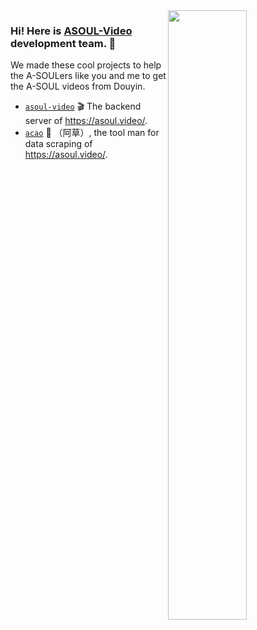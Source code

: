 <img align="right" src="https://img.cdn.n3ko.co/lsky/2021/09/21/0439025df07b8.jpg" width="50%" />

### Hi! Here is [ASOUL-Video](https://asoul.video) development team. 👋

We made these cool projects to help the A-SOULers like you and me to get the A-SOUL videos from Douyin.

* [`asoul-video`](https://github.com/asoul-video/asoul-video)  🎬 The backend server of https://asoul.video/.
* [`acao`](https://github.com/asoul-video/acao) 🦙 （阿草）, the tool man for data scraping of https://asoul.video/.
